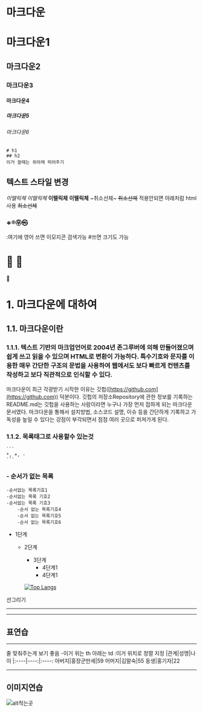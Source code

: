 <h1>마크다운</h1>

# 마크다운1
## 마크다운2
### 마크다운3
#### 마크다운4
##### 마크다운5
###### 마크다운6

```
# h1
## h2
이거 쓸때는 위아래 띄어주기
```
## 텍스트 스타일 변경
*이텔릭체*
_이텔릭체_
**이텔릭체**
__이텔릭체__
~취소선체~
~~취소선체~~
적용안되면 아래처럼 html사용
<s>최소선체</s>

### ※®㉾㉿

:여기에 영어 쓰면 이모지콘 검색가능 #쓰면 크기도 가능
# 🎱 🎱
🎱

# 1. 마크다운에 대하여
## 1.1. 마크다운이란
### 1.1.1. 텍스트 기반의 마크업언어로 2004년 존그루버에 의해 만들어졌으며 쉽게 쓰고 읽을 수 있으며 HTML로 변환이 가능하다. 특수기호와 문자를 이용한 매우 간단한 구조의 문법을 사용하여 웹에서도 보다 빠르게 컨텐츠를 작성하고 보다 직관적으로 인식할 수 있다.
마크다운이 최근 각광받기 시작한 이유는 깃헙([https://github.com](https://github.com)) 덕분이다. 깃헙의 저장소Repository에 관한 정보를 기록하는 README.md는 깃헙을 사용하는 사람이라면 누구나 가장 먼저 접하게 되는 마크다운 문서였다. 마크다운을 통해서 설치방법, 소스코드 설명, 이슈 등을 간단하게 기록하고 가독성을 높일 수 있다는 강점이 부각되면서 점점 여러 곳으로 퍼져가게 된다.

### 1.1.2. 목록태그로 사용할수 있는것

    ```
    *, +, -
    ```
### - 순서가 없는 목록
    -순서없는 목록기호1
    -순서없는 목록 기호2
    -순서없는 목록 기호3
        -순서 없는 목록기호4
        -순서 없는 목록기호5
        -순서 없는 목록기호6

* 1단계
  - 2단계
    + 3단계
      + 4단계1
      + 4단계1
     
    [![Top Langs](https://github-readme-stats.vercel.app/api/top-langs/?username=Jeonhyeunmin)](https://github.com/anuraghazra/github-readme-stats)

선그리기
*** 
--- 

## 표연습
---
줄 맞춰주는게 보기 좋음 -이거 위는 th 아래는 td :이거 위치로 정렬 지정 
|관계|성명|나이
|:----|----:|:----:
아버지|홍장군만세|59
어머지|김말숙|55
동생|홍기자|22
*** 

## 이미지연습
![alt적는곳]()
